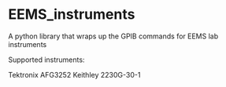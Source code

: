 # EEMS_instruments

A python library that wraps up the GPIB commands for EEMS lab instruments

Supported instruments:

Tektronix AFG3252
Keithley 2230G-30-1
